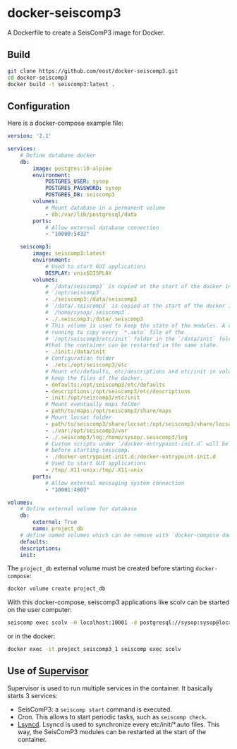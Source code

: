 # docker-seiscomp3

A Dockerfile to create a SeisComP3 image for Docker.

## Build

```bash
git clone https://github.com/eost/docker-seiscomp3.git
cd docker-seiscomp3
docker build -t seiscomp3:latest .
```

## Configuration

Here is a docker-compose example file:

```yml
version: '2.1'

services:
    # Define database docker
    db:
        image: postgres:10-alpine
        environment:
            POSTGRES_USER: sysop
            POSTGRES_PASSWORD: sysop
            POSTGRES_DB: seiscomp3
        volumes:
            # Mount database in a permanent volume
            - db:/var/lib/postgresql/data
        ports:
            # Allow external database connection
            - "10000:5432"

    seiscomp3:
        image: seiscomp3:latest
        environment:
            # Used to start GUI applications
            DISPLAY: unix$DISPLAY
        volumes:
            # `/data/seiscomp3` is copied at the start of the docker in
            # `/opt/seiscomp3`.
            - ./seiscomp3:/data/seiscomp3
            # `/data/.seiscomp3` is copied at the start of the docker in
            # `/home/sysop/.seiscomp3`.
            - ./.seiscomp3:/data/.seiscomp3
            # This volume is used to keep the state of the modules. A deamon is
            # running to copy every `*.auto` file of the
            # `/opt/seiscomp3/etc/init` folder in the `/data/init` folder so
            #that the container can be restarted in the same state.
            - ./init:/data/init
            # Configuration folder
            - ./etc:/opt/seiscomp3/etc
            # Mount etc/defaults, etc/descriptions and etc/init in volumes to
            # keep the files of the docker.
            - defaults:/opt/seiscomp3/etc/defaults
            - descriptions:/opt/seiscomp3/etc/descriptions
            - init:/opt/seiscomp3/etc/init
            # Mount eventually maps folder
            - path/to/maps:/opt/seiscomp3/share/maps
            # Mount locsat folder
            - path/to/seiscomp3/share/locsat:/opt/seiscomp3/share/locsat
            - ./var:/opt/seiscomp3/var
            - ./.seiscomp3/log:/home/sysop/.seiscomp3/log
            # Custom scripts under `/docker-entrypoint-init.d` will be executed
            # before starting seiscomp.
            - ./docker-entrypoint-init.d:/docker-entrypoint-init.d
            # Used to start GUI applications
            - /tmp/.X11-unix:/tmp/.X11-unix
        ports:
            # Allow external messaging system connection
            - "10001:4803"

volumes:
    # Define external volume for database
    db:
        external: True
        name: project_db
    # define named volumes which can be remove with `docker-compose down -v`
    defaults:
    descriptions:
    init:
```

The `project_db` external volume must be created before starting
`docker-compose`:

```bash
docker volume create project_db
```

With this docker-compose, seiscomp3 applications like scolv can be started on
the user computer:

```bash
seiscomp exec scolv -H localhost:10001 -d postgresql://sysop:sysop@localhost:10000/seiscomp3
```

or in the docker:

```bash
docker exec -it project_seiscomp3_1 seiscomp exec scolv
```

## Use of [Supervisor](http://supervisord.org)

Supervisor is used to run multiple services in the container. It basically
starts 3 services:

- SeisComP3: a `seiscomp start` command is executed.
- Cron. This allows to start periodic tasks, such as `seiscomp check`.
- [Lsyncd](https://github.com/axkibe/lsyncd). Lsyncd is used to synchronize
  every etc/init/*.auto files. This way, the SeisComP3 modules can be
  restarted at the start of the container.